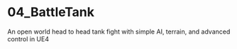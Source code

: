 # 04_BattleTank
An open world head to head tank fight with simple AI, terrain, and advanced control in UE4
